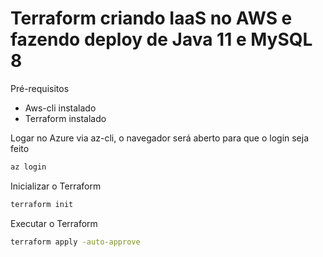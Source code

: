 # Terraform criando IaaS no AWS e fazendo deploy de Java 11 e MySQL 8

Pré-requisitos

- Aws-cli instalado
- Terraform instalado

Logar no Azure via az-cli, o navegador será aberto para que o login seja feito

```sh
az login
```

Inicializar o Terraform

```sh
terraform init
```

Executar o Terraform

```sh
terraform apply -auto-approve
```
